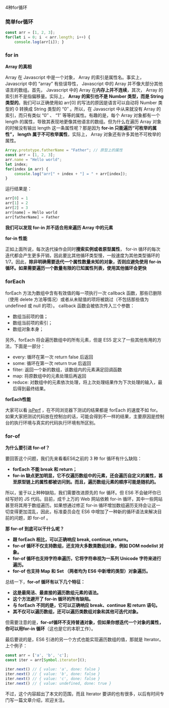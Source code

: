 4种for循环

### 简单for循环

```javascript
const arr = [1, 2, 3]; 
for(let i = 0; i　< arr.length; i++) {
    console.log(arr[i]); }
```



### for in

**Array 的真相**

Array 在 Javascript 中是一个对象， Array 的索引是属性名。事实上， Javascript 中的 “array” 有些误导性， Javascript 中的 Array 并不像大部分其他语言的数组。首先， Javascript 中的 Array 在**内存上并不连续**，其次， Array 的索引并不是指偏移量。实际上， **Array 的索引也不是 Number 类型，而是 String 类型的**。我们可以正确使用如 arr[0] 的写法的原因是语言可以自动将 Number 类型的 0 转换成 String 类型的 “0″ 。所以，在 Javascript 中从来就没有 Array 的索引，而只有类似 “0″ 、 “1″ 等等的属性。有趣的是，每个 Array 对象都有一个 length 的属性，导致其表现地更像其他语言的数组。但为什么在遍历 Array 对象的时候没有输出 length 这一条属性呢？那是因为 **for-in 只能遍历“可枚举的属性”， length 属于不可枚举属性**，实际上， Array 对象还有许多其他不可枚举的属性。

```javascript
Array.prototype.fatherName = "Father"; // 原型上的属性
const arr = [1, 2, 3];
arr.name = "Hello world";
let index; 
for(index in arr) {
    console.log("arr[" + index + "] = " + arr[index]); 
}
```

运行结果是：

```javascript
arr[0] = 1
arr[1] = 2
arr[2] = 3
arr[name] = Hello world
arr[fatherName] = Father
```

**我们可以发现 for-in 并不适合用来遍历 Array 中的元素**

**for-in 性能**

正如上面所说，每次迭代操作会同时**搜索实例或者原型属性**， for-in 循环的每次迭代都会产生更多开销，因此要比其他循环类型慢，一般速度为其他类型循环的 1/7。因此，**除非明确需要迭代一个属性数量未知的对象，否则应避免使用 for-in 循环。如果需要遍历一个数量有限的已知属性列表，使用其他循环会更快**



### **forEach**

forEach 方法为数组中含有有效值的每一项执行一次 callback 函数，那些已删除（使用 delete 方法等情况）或者从未赋值的项将被跳过（不包括那些值为 undefined 或 null 的项）。 callback 函数会被依次传入三个参数：

- 数组当前项的值；
- 数组当前项的索引；
- 数组对象本身；



另外，forEach 将会遍历数组中的所有元素，但是 ES5 定义了一些其他有用的方法，下面是一部分：

- every: 循环在第一次 return false 后返回
- some: 循环在第一次 return true 后返回
- filter: 返回一个新的数组，该数组内的元素满足回调函数
- map: 将原数组中的元素处理后再返回
- reduce: 对数组中的元素依次处理，将上次处理结果作为下次处理的输入，最后得到最终结果。

**forEach性能**

大家可以看 [jsPerf](https://jsperf.com/for-vs-foreach/66?utm_source=funteas.com) ，在不同浏览器下测试的结果都是 forEach 的速度不如 for。如果大家把测试代码放在控制台的话，可能会得到不一样的结果，主要原因是控制台的执行环境与真实的代码执行环境有所区别。



### **for-of**

**为什么要引进 for-of？**

要回答这个问题，我们先来看看ES6之前的 3 种 for 循环有什么缺陷：

- **forEach 不能 break 和 return；**
- **for-in 缺点更加明显，它不仅遍历数组中的元素，还会遍历自定义的属性，甚至原型链上的属性都被访问到。而且，遍历数组元素的顺序可能是随机的。**

所以，鉴于以上种种缺陷，我们需要改进原先的 for 循环。但 ES6 不会破坏你已经写好的 JS 代码。目前，成千上万的 Web 网站依赖 for-in 循环，其中一些网站甚至将其用于数组遍历。如果想通过修正 for-in 循环增加数组遍历支持会让这一切变得更加混乱，因此，标准委员会在 ES6 中增加了一种新的循环语法来解决目前的问题，即 for-of 。

**那 for-of 到底可以干什么呢？**

- **跟 forEach 相比，可以正确响应 break, continue, return。**
- **for-of 循环不仅支持数组，还支持大多数类数组对象，例如 DOM nodelist 对象。**
- **for-of 循环也支持字符串遍历，它将字符串视为一系列 Unicode 字符来进行遍历。**
- **for-of 也支持 Map 和 Set （两者均为 ES6 中新增的类型）对象遍历。**

总结一下，**for-of 循环有以下几个特征：**

- **这是最简洁、最直接的遍历数组元素的语法。**
- **这个方法避开了 for-in 循环的所有缺陷。**
- **与 forEach 不同的是，它可以正确响应 break、continue 和 return 语句。**
- **其不仅可以遍历数组，还可以遍历类数组对象和其他可迭代对象。**

但需要注意的是，**for-of循环不支持普通对象，但如果你想迭代一个对象的属性，你可以用for-in 循环**（这也是它的本职工作）。

最后要说的是，ES6 引进的另一个方式也能实现遍历数组的值，那就是 Iterator。上个例子：

```javascript
const arr = ['a', 'b', 'c']; 
const iter = arr[Symbol.iterator]();

iter.next() // { value: 'a', done: false }
iter.next() // { value: 'b', done: false }
iter.next() // { value: 'c', done: false }
iter.next() // { value: undefined, done: true }
```

不过，这个内容超出了本文的范围，而且 Iterator 要讲的也有很多，以后有时间专门写一篇文章介绍，欢迎关注。